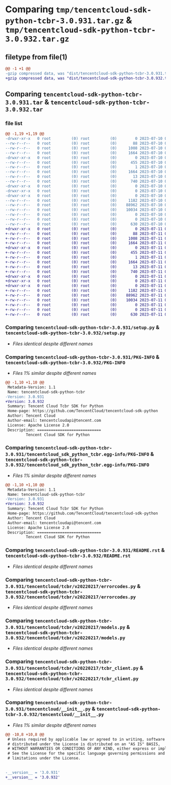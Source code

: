 # Comparing `tmp/tencentcloud-sdk-python-tcbr-3.0.931.tar.gz` & `tmp/tencentcloud-sdk-python-tcbr-3.0.932.tar.gz`

## filetype from file(1)

```diff
@@ -1 +1 @@
-gzip compressed data, was "dist/tencentcloud-sdk-python-tcbr-3.0.931.tar", last modified: Mon Jul 10 00:53:04 2023, max compression
+gzip compressed data, was "dist/tencentcloud-sdk-python-tcbr-3.0.932.tar", last modified: Tue Jul 11 01:00:18 2023, max compression
```

## Comparing `tencentcloud-sdk-python-tcbr-3.0.931.tar` & `tencentcloud-sdk-python-tcbr-3.0.932.tar`

### file list

```diff
@@ -1,19 +1,19 @@
-drwxr-xr-x   0 root         (0) root         (0)        0 2023-07-10 00:53:04.000000 tencentcloud-sdk-python-tcbr-3.0.931/
--rw-r--r--   0 root         (0) root         (0)       88 2023-07-10 00:53:04.000000 tencentcloud-sdk-python-tcbr-3.0.931/setup.cfg
--rw-r--r--   0 root         (0) root         (0)     1008 2023-07-10 00:53:04.000000 tencentcloud-sdk-python-tcbr-3.0.931/setup.py
--rw-r--r--   0 root         (0) root         (0)     1664 2023-07-10 00:53:04.000000 tencentcloud-sdk-python-tcbr-3.0.931/PKG-INFO
-drwxr-xr-x   0 root         (0) root         (0)        0 2023-07-10 00:53:04.000000 tencentcloud-sdk-python-tcbr-3.0.931/tencentcloud_sdk_python_tcbr.egg-info/
--rw-r--r--   0 root         (0) root         (0)      455 2023-07-10 00:53:04.000000 tencentcloud-sdk-python-tcbr-3.0.931/tencentcloud_sdk_python_tcbr.egg-info/SOURCES.txt
--rw-r--r--   0 root         (0) root         (0)        1 2023-07-10 00:53:04.000000 tencentcloud-sdk-python-tcbr-3.0.931/tencentcloud_sdk_python_tcbr.egg-info/dependency_links.txt
--rw-r--r--   0 root         (0) root         (0)     1664 2023-07-10 00:53:04.000000 tencentcloud-sdk-python-tcbr-3.0.931/tencentcloud_sdk_python_tcbr.egg-info/PKG-INFO
--rw-r--r--   0 root         (0) root         (0)       13 2023-07-10 00:53:04.000000 tencentcloud-sdk-python-tcbr-3.0.931/tencentcloud_sdk_python_tcbr.egg-info/top_level.txt
--rw-r--r--   0 root         (0) root         (0)      740 2023-07-10 00:53:04.000000 tencentcloud-sdk-python-tcbr-3.0.931/README.rst
-drwxr-xr-x   0 root         (0) root         (0)        0 2023-07-10 00:53:04.000000 tencentcloud-sdk-python-tcbr-3.0.931/tencentcloud/
-drwxr-xr-x   0 root         (0) root         (0)        0 2023-07-10 00:53:04.000000 tencentcloud-sdk-python-tcbr-3.0.931/tencentcloud/tcbr/
-drwxr-xr-x   0 root         (0) root         (0)        0 2023-07-10 00:53:04.000000 tencentcloud-sdk-python-tcbr-3.0.931/tencentcloud/tcbr/v20220217/
--rw-r--r--   0 root         (0) root         (0)     1182 2023-07-10 00:53:04.000000 tencentcloud-sdk-python-tcbr-3.0.931/tencentcloud/tcbr/v20220217/errorcodes.py
--rw-r--r--   0 root         (0) root         (0)    88962 2023-07-10 00:53:04.000000 tencentcloud-sdk-python-tcbr-3.0.931/tencentcloud/tcbr/v20220217/models.py
--rw-r--r--   0 root         (0) root         (0)    10034 2023-07-10 00:53:04.000000 tencentcloud-sdk-python-tcbr-3.0.931/tencentcloud/tcbr/v20220217/tcbr_client.py
--rw-r--r--   0 root         (0) root         (0)        0 2023-07-10 00:53:04.000000 tencentcloud-sdk-python-tcbr-3.0.931/tencentcloud/tcbr/v20220217/__init__.py
--rw-r--r--   0 root         (0) root         (0)        0 2023-07-10 00:53:04.000000 tencentcloud-sdk-python-tcbr-3.0.931/tencentcloud/tcbr/__init__.py
--rw-r--r--   0 root         (0) root         (0)      630 2023-07-10 00:53:04.000000 tencentcloud-sdk-python-tcbr-3.0.931/tencentcloud/__init__.py
+drwxr-xr-x   0 root         (0) root         (0)        0 2023-07-11 01:00:18.000000 tencentcloud-sdk-python-tcbr-3.0.932/
+-rw-r--r--   0 root         (0) root         (0)       88 2023-07-11 01:00:18.000000 tencentcloud-sdk-python-tcbr-3.0.932/setup.cfg
+-rw-r--r--   0 root         (0) root         (0)     1008 2023-07-11 01:00:18.000000 tencentcloud-sdk-python-tcbr-3.0.932/setup.py
+-rw-r--r--   0 root         (0) root         (0)     1664 2023-07-11 01:00:18.000000 tencentcloud-sdk-python-tcbr-3.0.932/PKG-INFO
+drwxr-xr-x   0 root         (0) root         (0)        0 2023-07-11 01:00:18.000000 tencentcloud-sdk-python-tcbr-3.0.932/tencentcloud_sdk_python_tcbr.egg-info/
+-rw-r--r--   0 root         (0) root         (0)      455 2023-07-11 01:00:18.000000 tencentcloud-sdk-python-tcbr-3.0.932/tencentcloud_sdk_python_tcbr.egg-info/SOURCES.txt
+-rw-r--r--   0 root         (0) root         (0)        1 2023-07-11 01:00:18.000000 tencentcloud-sdk-python-tcbr-3.0.932/tencentcloud_sdk_python_tcbr.egg-info/dependency_links.txt
+-rw-r--r--   0 root         (0) root         (0)     1664 2023-07-11 01:00:18.000000 tencentcloud-sdk-python-tcbr-3.0.932/tencentcloud_sdk_python_tcbr.egg-info/PKG-INFO
+-rw-r--r--   0 root         (0) root         (0)       13 2023-07-11 01:00:18.000000 tencentcloud-sdk-python-tcbr-3.0.932/tencentcloud_sdk_python_tcbr.egg-info/top_level.txt
+-rw-r--r--   0 root         (0) root         (0)      740 2023-07-11 01:00:18.000000 tencentcloud-sdk-python-tcbr-3.0.932/README.rst
+drwxr-xr-x   0 root         (0) root         (0)        0 2023-07-11 01:00:18.000000 tencentcloud-sdk-python-tcbr-3.0.932/tencentcloud/
+drwxr-xr-x   0 root         (0) root         (0)        0 2023-07-11 01:00:18.000000 tencentcloud-sdk-python-tcbr-3.0.932/tencentcloud/tcbr/
+drwxr-xr-x   0 root         (0) root         (0)        0 2023-07-11 01:00:18.000000 tencentcloud-sdk-python-tcbr-3.0.932/tencentcloud/tcbr/v20220217/
+-rw-r--r--   0 root         (0) root         (0)     1182 2023-07-11 01:00:18.000000 tencentcloud-sdk-python-tcbr-3.0.932/tencentcloud/tcbr/v20220217/errorcodes.py
+-rw-r--r--   0 root         (0) root         (0)    88962 2023-07-11 01:00:18.000000 tencentcloud-sdk-python-tcbr-3.0.932/tencentcloud/tcbr/v20220217/models.py
+-rw-r--r--   0 root         (0) root         (0)    10034 2023-07-11 01:00:18.000000 tencentcloud-sdk-python-tcbr-3.0.932/tencentcloud/tcbr/v20220217/tcbr_client.py
+-rw-r--r--   0 root         (0) root         (0)        0 2023-07-11 01:00:18.000000 tencentcloud-sdk-python-tcbr-3.0.932/tencentcloud/tcbr/v20220217/__init__.py
+-rw-r--r--   0 root         (0) root         (0)        0 2023-07-11 01:00:18.000000 tencentcloud-sdk-python-tcbr-3.0.932/tencentcloud/tcbr/__init__.py
+-rw-r--r--   0 root         (0) root         (0)      630 2023-07-11 01:00:18.000000 tencentcloud-sdk-python-tcbr-3.0.932/tencentcloud/__init__.py
```

### Comparing `tencentcloud-sdk-python-tcbr-3.0.931/setup.py` & `tencentcloud-sdk-python-tcbr-3.0.932/setup.py`

 * *Files identical despite different names*

### Comparing `tencentcloud-sdk-python-tcbr-3.0.931/PKG-INFO` & `tencentcloud-sdk-python-tcbr-3.0.932/PKG-INFO`

 * *Files 1% similar despite different names*

```diff
@@ -1,10 +1,10 @@
 Metadata-Version: 1.1
 Name: tencentcloud-sdk-python-tcbr
-Version: 3.0.931
+Version: 3.0.932
 Summary: Tencent Cloud Tcbr SDK for Python
 Home-page: https://github.com/TencentCloud/tencentcloud-sdk-python
 Author: Tencent Cloud
 Author-email: tencentcloudapi@tencent.com
 License: Apache License 2.0
 Description: ============================
         Tencent Cloud SDK for Python
```

### Comparing `tencentcloud-sdk-python-tcbr-3.0.931/tencentcloud_sdk_python_tcbr.egg-info/PKG-INFO` & `tencentcloud-sdk-python-tcbr-3.0.932/tencentcloud_sdk_python_tcbr.egg-info/PKG-INFO`

 * *Files 1% similar despite different names*

```diff
@@ -1,10 +1,10 @@
 Metadata-Version: 1.1
 Name: tencentcloud-sdk-python-tcbr
-Version: 3.0.931
+Version: 3.0.932
 Summary: Tencent Cloud Tcbr SDK for Python
 Home-page: https://github.com/TencentCloud/tencentcloud-sdk-python
 Author: Tencent Cloud
 Author-email: tencentcloudapi@tencent.com
 License: Apache License 2.0
 Description: ============================
         Tencent Cloud SDK for Python
```

### Comparing `tencentcloud-sdk-python-tcbr-3.0.931/README.rst` & `tencentcloud-sdk-python-tcbr-3.0.932/README.rst`

 * *Files identical despite different names*

### Comparing `tencentcloud-sdk-python-tcbr-3.0.931/tencentcloud/tcbr/v20220217/errorcodes.py` & `tencentcloud-sdk-python-tcbr-3.0.932/tencentcloud/tcbr/v20220217/errorcodes.py`

 * *Files identical despite different names*

### Comparing `tencentcloud-sdk-python-tcbr-3.0.931/tencentcloud/tcbr/v20220217/models.py` & `tencentcloud-sdk-python-tcbr-3.0.932/tencentcloud/tcbr/v20220217/models.py`

 * *Files identical despite different names*

### Comparing `tencentcloud-sdk-python-tcbr-3.0.931/tencentcloud/tcbr/v20220217/tcbr_client.py` & `tencentcloud-sdk-python-tcbr-3.0.932/tencentcloud/tcbr/v20220217/tcbr_client.py`

 * *Files identical despite different names*

### Comparing `tencentcloud-sdk-python-tcbr-3.0.931/tencentcloud/__init__.py` & `tencentcloud-sdk-python-tcbr-3.0.932/tencentcloud/__init__.py`

 * *Files 1% similar despite different names*

```diff
@@ -10,8 +10,8 @@
 # Unless required by applicable law or agreed to in writing, software
 # distributed under the License is distributed on an "AS IS" BASIS,
 # WITHOUT WARRANTIES OR CONDITIONS OF ANY KIND, either express or implied.
 # See the License for the specific language governing permissions and
 # limitations under the License.
 
 
-__version__ = '3.0.931'
+__version__ = '3.0.932'
```

